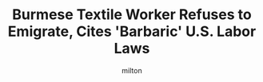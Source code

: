 ---
layout: post
title: "Burmese Textile Worker Refuses to Emigrate, Cites 'Barbaric' U.S. Labor Laws"
author: milton
categories: [ labor ]
image: assets/images/textile.jpg
featured: false
hidden: true
---